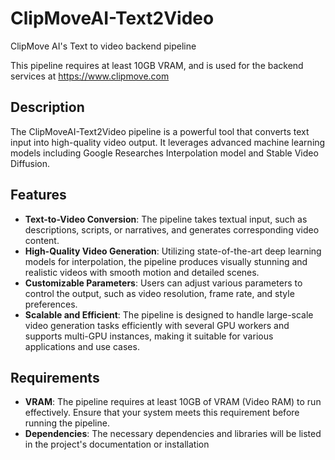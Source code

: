 # ClipMoveAI-Text2Video

ClipMove AI's Text to video backend pipeline

This pipeline requires at least 10GB VRAM, and is used for the backend services at https://www.clipmove.com

## Description

The ClipMoveAI-Text2Video pipeline is a powerful tool that converts text input into high-quality video output. It leverages advanced machine learning models including Google Researches Interpolation model and Stable Video Diffusion.

## Features

- **Text-to-Video Conversion**: The pipeline takes textual input, such as descriptions, scripts, or narratives, and generates corresponding video content.
- **High-Quality Video Generation**: Utilizing state-of-the-art deep learning models for interpolation, the pipeline produces visually stunning and realistic videos with smooth motion and detailed scenes.
- **Customizable Parameters**: Users can adjust various parameters to control the output, such as video resolution, frame rate, and style preferences.
- **Scalable and Efficient**: The pipeline is designed to handle large-scale video generation tasks efficiently with several GPU workers and supports multi-GPU instances, making it suitable for various applications and use cases.

## Requirements

- **VRAM**: The pipeline requires at least 10GB of VRAM (Video RAM) to run effectively. Ensure that your system meets this requirement before running the pipeline.
- **Dependencies**: The necessary dependencies and libraries will be listed in the project's documentation or installation
